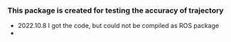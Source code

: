 ###  This package is created for testing the accuracy of trajectory

- 2022.10.8 I got the code, but could not be compiled as ROS package
- 
